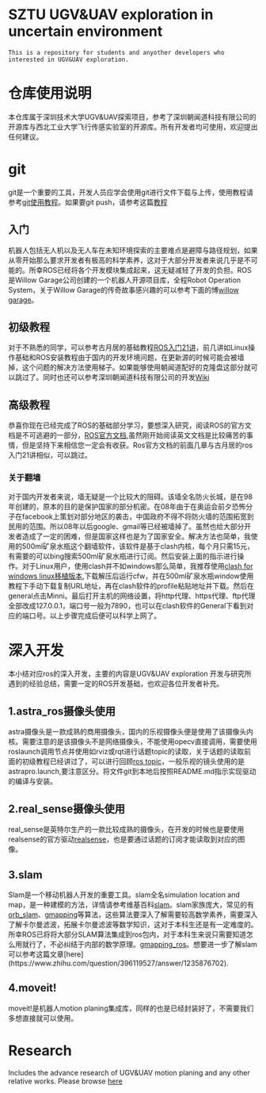 SZTU UGV&UAV exploration in uncertain environment 
===========================================================================
`This is a repository for students and anyother developers who interested in UGV&UAV exploration.`


# 仓库使用说明
本仓库属于深圳技术大学UGV&UAV探索项目，参考了深圳朝闻道科技有限公司的开源库与西北工业大学飞行传感实验室的开源库。所有开发者均可使用，欢迎提出任何建议。
# git
git是一个重要的工具，开发人员应学会使用git进行文件下载与上传，使用教程请参考[git使用教程](https://www.guyuehome.com/14906)。如果要git push，请参考这篇[教程](https://chinese.freecodecamp.org/news/how-to-make-your-first-pull-request-on-github/)
## 入门
机器人包括无人机以及无人车在未知环境探索的主要难点是避障与路径规划，如果从零开始那么要求开发者有极高的科学素养，这对于大部分开发者来说几乎是不可能的。所幸ROS已经将各个开发模块集成起来，这无疑减轻了开发的负担。ROS是Willow Garage公司创建的一个机器人开源项目库，全程Robot Operation System，关于Willow Garage的传奇故事感兴趣的可以参考下面的博[willow garage](https://www.guyuehome.com/7521)。
## 初级教程
对于不熟悉的同学，可以参考古月居的基础教程[ROS入门21讲](https://www.guyuehome.com/34648)，前几讲如Linux操作基础和ROS安装教程由于国内的开发环境问题，在更新源的时候可能会被墙掉，这个问题的解决方法使用梯子。如果能够使用朝闻道配好的克隆盘这部分就可以跳过了。同时也还可以参考深圳朝闻道科技有限公司的开发[Wiki](https://edu2.taobotics.com/wiki/)
## 高级教程
恭喜你现在已经完成了ROS的基础部分学习，要想深入研究，阅读ROS的官方文档是不可逃避的一部分，[ROS官方文档](http://wiki.ros.org/Documentation),虽然刚开始阅读英文文档是比较痛苦的事情，但是坚持下来相信您一定会有收获。Ros官方文档的前面几章与古月居的ros入门21讲相似，可以跳过。
### 关于翻墙
对于国内开发者来说，墙无疑是一个比较大的阻碍。该墙全名防火长城，是在98年创建的，原本的目的是保护国家的部分机密。在08年由于在奥运会前夕恐怖分子在facebook上策划对部分地区的袭击，中国政府不得不将防火墙的范围拓宽到民用的范围。所以08年以后google、gmail等已经被墙掉了。虽然也给大部分开发者造成了一定的困难，但是国家这样也是为了国家安全。解决方法也简单，我使用的500ml矿泉水瓶这个翻墙软件，该软件是基于clash内核，每个月只需15元，有需要的可以bing搜索500ml矿泉水瓶进行订阅。然后安装上面的指示进行操作。对于Linux用户，使用clash并不如windows那么简单，我推荐使用[clash for windows linux移植版本](https://github.com/Fndroid/clash_for_windows_pkg/releases/download/0.20.3/Clash.for.Windows-0.20.3-x64-linux.tar.gz),下载解压后运行cfw，并在500ml矿泉水瓶window使用教程下手动下载复制URL地址，再在clash软件的profile粘贴地址并下载。然后在general点击Minni。最后打开主机的网络设置，将http代理、https代理、ftp代理全部改成127.0.0.1，端口号一般为7890，也可以在clash软件的General下看到对应的端口号。以上步骤完成后便可以科学上网了。
# 深入开发
本小结对应ros的深入开发，主要的内容是UGV&UAV exploration 开发与研究所遇到的经验总结，需要一定的ROS开发基础，也欢迎各位开发者补充。
## 1.astra_ros摄像头使用
astra摄像头是一款成熟的商用摄像头，国内的乐视摄像头便是使用了该摄像头内核。需要注意的是该摄像头不是网络摄像头，不能使用opecv直接调用，需要使用roslaunch调用节点并使用如rviz或rqt进行话题topic的读取，关于话题的读取前面的初级教程已经讲过了，可以进行回顾[ros topic](https://edu2.taobotics.com/wiki/Tutorial/Beginner/1.3-Important-Topics/doc/index.html]。在这里我们将使用astra提供的(标准驱动)[https://github.com/orbbec/ros_astra_camera)，一般乐视的镜头使用的是astrapro.launch,要注意区分。将文件git到本地后按照README.md指示实现驱动的编译与安装。
## 2.real_sense摄像头使用
real_sense是英特尔生产的一款比较成熟的摄像头，在开发的时候也是要使用realsense的官方驱动[realsense](https://github.com/IntelRealSense/realsense-ros)，也是要通过话题的订阅才能读取到对应的图像。
## 3.slam
Slam是一个移动机器人开发的重要工具。slam全名simulation location and map，是一种建模的方法，详情请参考维基百科[slam](https://zh.wikipedia.org/zh-tw/%E5%90%8C%E6%97%B6%E5%AE%9A%E4%BD%8D%E4%B8%8E%E5%9C%B0%E5%9B%BE%E6%9E%84%E5%BB%BA)。slam家族庞大，常见的有[orb_slam](https://webdiis.unizar.es/~raulmur/orbslam/)、[gmapping](https://openslam-org.github.io/gmapping.html)等算法，这些算法要深入了解需要较高数学素养，需要深入了解卡尔曼滤波，拓展卡尔曼滤波等数学知识，这对于本科生还是有一定难度的。所幸ROS已将将大部分SLAM算法集成到ros包内，对于本科生来说只需要知道怎么用就行了，不必纠结于内部的数学原理。[gmapping_ros](http://wiki.ros.org/gmapping],(orb_slam)[http://wiki.ros.org/orb_slam2_ros)。想要进一步了解slam可以参考这篇文章[here](https://www.zhihu.com/question/396119527/answer/1235876702).
## 4.moveit!
moveit!是机器人motion planing集成库，同样的也是已经封装好了，不需要我们多想直接就可以使用。


# Research 
Includes the advance research of UGV&UAV motion planing and any other relative works. Please browse [here](https://github.com/ahasfasd/Shenzhen-technology-university-exploration-in-uncertain-environment/tree/main/research)


    
